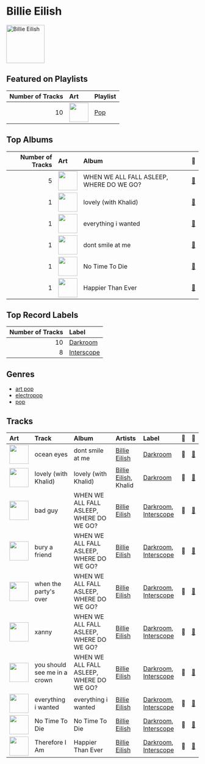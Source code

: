 
# Billie Eilish


<img src="https://i.scdn.co/image/ab6761610000e5ebd8b9980db67272cb4d2c3daf" alt="Billie Eilish" width="100" />

## Featured on Playlists
|   Number of Tracks | Art                                                                                                                                                                                                                         | Playlist                   |
|-------------------:|:----------------------------------------------------------------------------------------------------------------------------------------------------------------------------------------------------------------------------|:---------------------------|
|                 10 | <img src="https://mosaic.scdn.co/640/ab67616d0000b27341aa6776dc15fbd71a2b4557ab67616d0000b273488df3d22b1f5c0ea15b686aab67616d0000b2739b9a3105ad4ffb91ad2e2798ab67616d0000b273d6ec808748fa5b0c2d3a6618" alt="" width="50" /> | [Pop](../playlists/pop.md) |
## Top Albums

|   Number of Tracks | Art                                                                                              | Album                                    | 🔗                                                          |
|-------------------:|:-------------------------------------------------------------------------------------------------|:-----------------------------------------|:-----------------------------------------------------------|
|                  5 | <img src="https://i.scdn.co/image/ab67616d0000b27350a3147b4edd7701a876c6ce" alt="" width="50" /> | WHEN WE ALL FALL ASLEEP, WHERE DO WE GO? | [🔗](https://open.spotify.com/album/0S0KGZnfBGSIssfF54WSJh) |
|                  1 | <img src="https://i.scdn.co/image/ab67616d0000b2738a3f0a3ca7929dea23cd274c" alt="" width="50" /> | lovely (with Khalid)                     | [🔗](https://open.spotify.com/album/2sBB17RXTamvj7Ncps15AK) |
|                  1 | <img src="https://i.scdn.co/image/ab67616d0000b273f2248cf6dad1d6c062587249" alt="" width="50" /> | everything i wanted                      | [🔗](https://open.spotify.com/album/4i3rAwPw7Ln2YrKDusaWyT) |
|                  1 | <img src="https://i.scdn.co/image/ab67616d0000b273a9f6c04ba168640b48aa5795" alt="" width="50" /> | dont smile at me                         | [🔗](https://open.spotify.com/album/7fRrTyKvE4Skh93v97gtcU) |
|                  1 | <img src="https://i.scdn.co/image/ab67616d0000b273f7b7174bef6f3fbfda3a0bb7" alt="" width="50" /> | No Time To Die                           | [🔗](https://open.spotify.com/album/5sXSHscDjBez8VF20cSyad) |
|                  1 | <img src="https://i.scdn.co/image/ab67616d0000b2732a038d3bf875d23e4aeaa84e" alt="" width="50" /> | Happier Than Ever                        | [🔗](https://open.spotify.com/album/0JGOiO34nwfUdDrD612dOp) |

## Top Record Labels

|   Number of Tracks | Label                                 |
|-------------------:|:--------------------------------------|
|                 10 | [Darkroom](../labels/darkroom.md)     |
|                  8 | [Interscope](../labels/interscope.md) |

## Genres

- [art pop](../genres/art_pop.md)
- [electropop](../genres/electropop.md)
- [pop](../genres/pop.md)

## Tracks

| Art                                                                                              | Track                        | Album                                    | Artists                                   | Label                                                                    | 💚   | 🔗                                                          |
|:-------------------------------------------------------------------------------------------------|:-----------------------------|:-----------------------------------------|:------------------------------------------|:-------------------------------------------------------------------------|:----|:-----------------------------------------------------------|
| <img src="https://i.scdn.co/image/ab67616d0000b273a9f6c04ba168640b48aa5795" alt="" width="50" /> | ocean eyes                   | dont smile at me                         | [Billie Eilish](billie_eilish.md)         | [Darkroom](../labels/darkroom.md)                                        | 💚   | [🔗](https://open.spotify.com/track/7hDVYcQq6MxkdJGweuCtl9) |
| <img src="https://i.scdn.co/image/ab67616d0000b2738a3f0a3ca7929dea23cd274c" alt="" width="50" /> | lovely (with Khalid)         | lovely (with Khalid)                     | [Billie Eilish](billie_eilish.md), Khalid | [Darkroom](../labels/darkroom.md)                                        | 💚   | [🔗](https://open.spotify.com/track/0u2P5u6lvoDfwTYjAADbn4) |
| <img src="https://i.scdn.co/image/ab67616d0000b27350a3147b4edd7701a876c6ce" alt="" width="50" /> | bad guy                      | WHEN WE ALL FALL ASLEEP, WHERE DO WE GO? | [Billie Eilish](billie_eilish.md)         | [Darkroom](../labels/darkroom.md), [Interscope](../labels/interscope.md) | 💚   | [🔗](https://open.spotify.com/track/2Fxmhks0bxGSBdJ92vM42m) |
| <img src="https://i.scdn.co/image/ab67616d0000b27350a3147b4edd7701a876c6ce" alt="" width="50" /> | bury a friend                | WHEN WE ALL FALL ASLEEP, WHERE DO WE GO? | [Billie Eilish](billie_eilish.md)         | [Darkroom](../labels/darkroom.md), [Interscope](../labels/interscope.md) | 💚   | [🔗](https://open.spotify.com/track/4SSnFejRGlZikf02HLewEF) |
| <img src="https://i.scdn.co/image/ab67616d0000b27350a3147b4edd7701a876c6ce" alt="" width="50" /> | when the party's over        | WHEN WE ALL FALL ASLEEP, WHERE DO WE GO? | [Billie Eilish](billie_eilish.md)         | [Darkroom](../labels/darkroom.md), [Interscope](../labels/interscope.md) | 💚   | [🔗](https://open.spotify.com/track/43zdsphuZLzwA9k4DJhU0I) |
| <img src="https://i.scdn.co/image/ab67616d0000b27350a3147b4edd7701a876c6ce" alt="" width="50" /> | xanny                        | WHEN WE ALL FALL ASLEEP, WHERE DO WE GO? | [Billie Eilish](billie_eilish.md)         | [Darkroom](../labels/darkroom.md), [Interscope](../labels/interscope.md) | 💚   | [🔗](https://open.spotify.com/track/4QIo4oxwzzafcBWkKjDpXY) |
| <img src="https://i.scdn.co/image/ab67616d0000b27350a3147b4edd7701a876c6ce" alt="" width="50" /> | you should see me in a crown | WHEN WE ALL FALL ASLEEP, WHERE DO WE GO? | [Billie Eilish](billie_eilish.md)         | [Darkroom](../labels/darkroom.md), [Interscope](../labels/interscope.md) | 💚   | [🔗](https://open.spotify.com/track/3XF5xLJHOQQRbWya6hBp7d) |
| <img src="https://i.scdn.co/image/ab67616d0000b273f2248cf6dad1d6c062587249" alt="" width="50" /> | everything i wanted          | everything i wanted                      | [Billie Eilish](billie_eilish.md)         | [Darkroom](../labels/darkroom.md), [Interscope](../labels/interscope.md) | 💚   | [🔗](https://open.spotify.com/track/3ZCTVFBt2Brf31RLEnCkWJ) |
| <img src="https://i.scdn.co/image/ab67616d0000b273f7b7174bef6f3fbfda3a0bb7" alt="" width="50" /> | No Time To Die               | No Time To Die                           | [Billie Eilish](billie_eilish.md)         | [Darkroom](../labels/darkroom.md), [Interscope](../labels/interscope.md) | 💚   | [🔗](https://open.spotify.com/track/73SpzrcaHk0RQPFP73vqVR) |
| <img src="https://i.scdn.co/image/ab67616d0000b2732a038d3bf875d23e4aeaa84e" alt="" width="50" /> | Therefore I Am               | Happier Than Ever                        | [Billie Eilish](billie_eilish.md)         | [Darkroom](../labels/darkroom.md), [Interscope](../labels/interscope.md) | 💚   | [🔗](https://open.spotify.com/track/20R4HfKloPKgXDqU7UKk3x) |